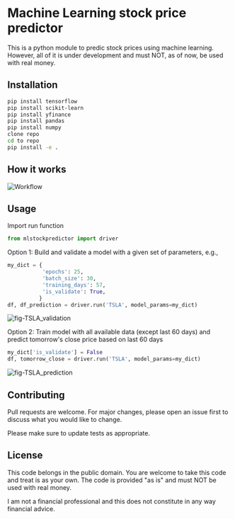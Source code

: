 # Machine Learning stock price predictor

This is a python module to predic stock prices using machine learning. However, all of it is under development and must NOT, as of now, be used with real money.
 
## Installation


```bash
pip install tensorflow
pip install scikit-learn
pip install yfinance
pip install pandas
pip install numpy
clone repo
cd to repo
pip install -e .
```

## How it works

![Workflow](https://github.com/aim137/MachineLearning_stock_predictor/assets/70944449/00a78b4b-e835-4696-a27e-9e88418760b8)

## Usage

Import run function
```python
from mlstockpredictor import driver
```

Option 1: Build and validate a model with a given set of parameters, e.g.,
```python
my_dict = {
           'epochs': 25,
           'batch_size': 30,
           'training_days': 57,
           'is_validate': True,
          }
df, df_prediction = driver.run('TSLA', model_params=my_dict)
```

![fig-TSLA_validation](https://github.com/aim137/MachineLearning_stock_predictor/assets/70944449/a63ec254-a4cd-4f5d-86e4-1e0e6706c46e)

Option 2: Train model with all available data (except last 60 days) and predict tomorrow's close price based on last 60 days
```python
my_dict['is_validate'] = False
df, tomorrow_close = driver.run('TSLA', model_params=my_dict)
```

![fig-TSLA_prediction](https://github.com/aim137/MachineLearning_stock_predictor/assets/70944449/949d7efa-1dce-4c12-9e70-df50a7f92724)


## Contributing

Pull requests are welcome. For major changes, please open an issue first
to discuss what you would like to change.

Please make sure to update tests as appropriate.

## License

This code belongs in the public domain. You are welcome to take this code and treat is as your own. 
The code is provided "as is" and must NOT be used with real money.

I am not a financial professional and this does not constitute in any way financial advice.
